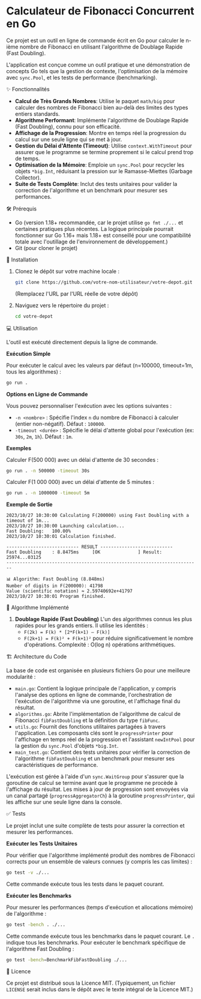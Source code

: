 # Calculateur de Fibonacci Concurrent en Go

Ce projet est un outil en ligne de commande écrit en Go pour calculer le n-ième nombre de Fibonacci en utilisant l'algorithme de Doublage Rapide (Fast Doubling).

L'application est conçue comme un outil pratique et une démonstration de concepts Go tels que la gestion de contexte, l'optimisation de la mémoire avec `sync.Pool`, et les tests de performance (benchmarking).

✨ Fonctionnalités

*   **Calcul de Très Grands Nombres**: Utilise le paquet `math/big` pour calculer des nombres de Fibonacci bien au-delà des limites des types entiers standards.
*   **Algorithme Performant**: Implémente l'algorithme de Doublage Rapide (Fast Doubling), connu pour son efficacité.
*   **Affichage de la Progression**: Montre en temps réel la progression du calcul sur une seule ligne qui se met à jour.
*   **Gestion du Délai d'Attente (Timeout)**: Utilise `context.WithTimeout` pour assurer que le programme se termine proprement si le calcul prend trop de temps.
*   **Optimisation de la Mémoire**: Emploie un `sync.Pool` pour recycler les objets `*big.Int`, réduisant la pression sur le Ramasse-Miettes (Garbage Collector).
*   **Suite de Tests Complète**: Inclut des tests unitaires pour valider la correction de l'algorithme et un benchmark pour mesurer ses performances.

🛠️ Prérequis

*   Go (version 1.18+ recommandée, car le projet utilise `go fmt ./...` et certaines pratiques plus récentes. La logique principale pourrait fonctionner sur Go 1.16+ mais 1.18+ est conseillé pour une compatibilité totale avec l'outillage de l'environnement de développement.)
*   Git (pour cloner le projet)

🚀 Installation

1.  Clonez le dépôt sur votre machine locale :
    ```sh
    git clone https://github.com/votre-nom-utilisateur/votre-depot.git
    ```
    (Remplacez l'URL par l'URL réelle de votre dépôt)

2.  Naviguez vers le répertoire du projet :
    ```sh
    cd votre-depot
    ```

💻 Utilisation

L'outil est exécuté directement depuis la ligne de commande.

**Exécution Simple**

Pour exécuter le calcul avec les valeurs par défaut (n=100000, timeout=1m, tous les algorithmes) :
```sh
go run .
```

**Options en Ligne de Commande**

Vous pouvez personnaliser l'exécution avec les options suivantes :

*   `-n <nombre>` : Spécifie l'index `n` du nombre de Fibonacci à calculer (entier non-négatif). Défaut : `100000`.
*   `-timeout <durée>` : Spécifie le délai d'attente global pour l'exécution (ex: `30s`, `2m`, `1h`). Défaut : `1m`.

**Exemples**

Calculer F(500 000) avec un délai d'attente de 30 secondes :
```sh
go run . -n 500000 -timeout 30s
```

Calculer F(1 000 000) avec un délai d'attente de 5 minutes :
```sh
go run . -n 1000000 -timeout 5m
```

**Exemple de Sortie**
```
2023/10/27 10:30:00 Calculating F(200000) using Fast Doubling with a timeout of 1m...
2023/10/27 10:30:00 Launching calculation...
Fast Doubling:   100.00%
2023/10/27 10:30:01 Calculation finished.

--------------------------- RESULT ---------------------------
Fast Doubling    : 8.8475ms     [OK              ] Result: 25974...03125
------------------------------------------------------------------------

📊 Algorithm: Fast Doubling (8.848ms)
Number of digits in F(200000): 41798
Value (scientific notation) ≈ 2.59740692e+41797
2023/10/27 10:30:01 Program finished.
```

🧠 Algorithme Implémenté

1.  **Doublage Rapide (Fast Doubling)**
    L'un des algorithmes connus les plus rapides pour les grands entiers. Il utilise les identités :
    *   `F(2k) = F(k) * [2*F(k+1) – F(k)]`
    *   `F(2k+1) = F(k)² + F(k+1)²`
    pour réduire significativement le nombre d'opérations. Complexité : O(log n) opérations arithmétiques.

🏗️ Architecture du Code

La base de code est organisée en plusieurs fichiers Go pour une meilleure modularité :

*   `main.go`: Contient la logique principale de l'application, y compris l'analyse des options en ligne de commande, l'orchestration de l'exécution de l'algorithme via une goroutine, et l'affichage final du résultat.
*   `algorithms.go`: Abrite l'implémentation de l'algorithme de calcul de Fibonacci `fibFastDoubling` et la définition du type `fibFunc`.
*   `utils.go`: Fournit des fonctions utilitaires partagées à travers l'application. Les composants clés sont le `progressPrinter` pour l'affichage en temps réel de la progression et l'assistant `newIntPool` pour la gestion du `sync.Pool` d'objets `*big.Int`.
*   `main_test.go`: Contient des tests unitaires pour vérifier la correction de l'algorithme `fibFastDoubling` et un benchmark pour mesurer ses caractéristiques de performance.

L'exécution est gérée à l'aide d'un `sync.WaitGroup` pour s'assurer que la goroutine de calcul se termine avant que le programme ne procède à l'affichage du résultat. Les mises à jour de progression sont envoyées via un canal partagé (`progressAggregatorCh`) à la goroutine `progressPrinter`, qui les affiche sur une seule ligne dans la console.

✅ Tests

Le projet inclut une suite complète de tests pour assurer la correction et mesurer les performances.

**Exécuter les Tests Unitaires**

Pour vérifier que l'algorithme implémenté produit des nombres de Fibonacci corrects pour un ensemble de valeurs connues (y compris les cas limites) :
```sh
go test -v ./...
```
Cette commande exécute tous les tests dans le paquet courant.

**Exécuter les Benchmarks**

Pour mesurer les performances (temps d'exécution et allocations mémoire) de l'algorithme :
```sh
go test -bench . ./...
```
Cette commande exécute tous les benchmarks dans le paquet courant. Le `.` indique tous les benchmarks.
Pour exécuter le benchmark spécifique de l'algorithme Fast Doubling :
```sh
go test -bench=BenchmarkFibFastDoubling ./...
```

📜 Licence

Ce projet est distribué sous la Licence MIT. (Typiquement, un fichier `LICENSE` serait inclus dans le dépôt avec le texte intégral de la Licence MIT.)
